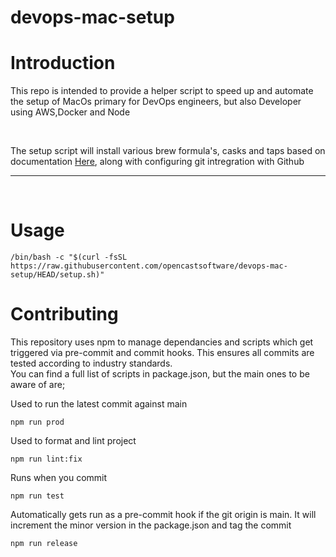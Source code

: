 # devops-mac-setup
<h1> Introduction</h1>
<p> This repo is intended to provide a helper script to speed up and automate the setup of MacOs primary for DevOps engineers, but also Developer using AWS,Docker and Node</p>
<br>
<p>The setup script will install various brew formula's, casks and taps based on documentation <a href="https://opencastsoftware.atlassian.net/wiki/spaces/OCOS/pages/2611511305/Onboarding+Guide+For+New+Team+Members"> Here</a>, along with configuring git intregration with Github</p>
<hr>
<br>
<h1>Usage</h1>

```
/bin/bash -c "$(curl -fsSL https://raw.githubusercontent.com/opencastsoftware/devops-mac-setup/HEAD/setup.sh)"
```

<h1>Contributing</h1>
<p>This repository uses npm to manage dependancies and scripts which get triggered via pre-commit and commit hooks. This ensures all commits are tested according to industry standards. <br> You can find a full list of scripts in package.json, but the main ones to be aware of are;

Used to run the latest commit against main
```
npm run prod
```
Used to format and lint project
```
npm run lint:fix
```
Runs when you commit
```
npm run test
```
Automatically gets run as a pre-commit hook if the git origin is main. It will increment the minor version in the package.json and tag the commit
```
npm run release
```
